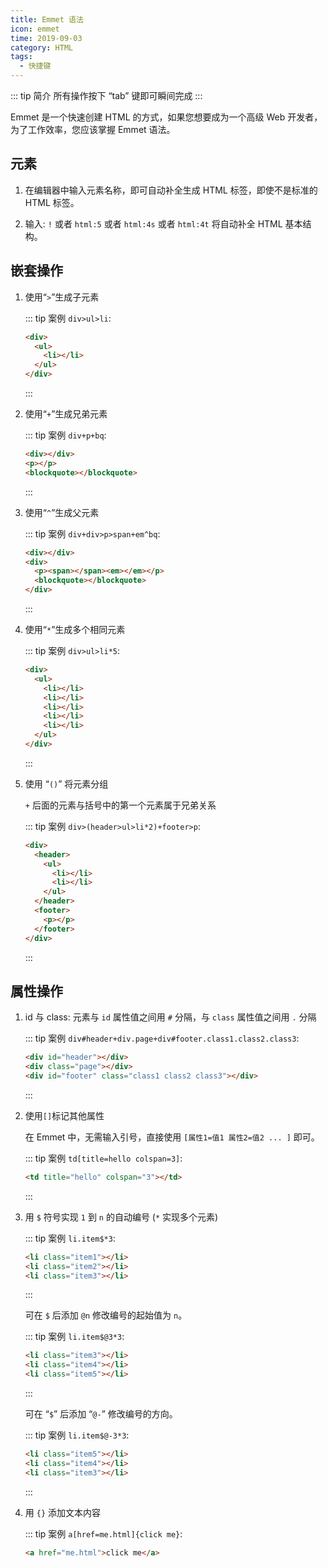 ```yaml
---
title: Emmet 语法
icon: emmet
time: 2019-09-03
category: HTML
tags:
  - 快捷键
---
```


::: tip 简介
所有操作按下 “tab” 键即可瞬间完成
:::

Emmet 是一个快速创建 HTML 的方式，如果您想要成为一个高级 Web 开发者，为了工作效率，您应该掌握 Emmet 语法。

<!-- more -->

## 元素

1. 在编辑器中输入元素名称，即可自动补全生成 HTML 标签，即使不是标准的 HTML 标签。

1. 输入: `!` 或者 `html:5` 或者 `html:4s` 或者 `html:4t` 将自动补全 HTML 基本结构。

## 嵌套操作

1. 使用“`>`”生成子元素

   ::: tip 案例
   `div>ul>li`:

   ```html
   <div>
     <ul>
       <li></li>
     </ul>
   </div>
   ```

   :::

2. 使用“`+`”生成兄弟元素

   ::: tip 案例
   `div+p+bq`:

   ```html
   <div></div>
   <p></p>
   <blockquote></blockquote>
   ```

   :::

3. 使用“`^`”生成父元素

   ::: tip 案例
   `div+div>p>span+em^bq`:

   ```html
   <div></div>
   <div>
     <p><span></span><em></em></p>
     <blockquote></blockquote>
   </div>
   ```

   :::

4. 使用“`*`”生成多个相同元素

   ::: tip 案例
   `div>ul>li*5`:

   ```html
   <div>
     <ul>
       <li></li>
       <li></li>
       <li></li>
       <li></li>
       <li></li>
     </ul>
   </div>
   ```

   :::

5. 使用 “`()`” 将元素分组

   `+` 后面的元素与括号中的第一个元素属于兄弟关系

   ::: tip 案例
   `div>(header>ul>li*2)+footer>p`:

   ```html
   <div>
     <header>
       <ul>
         <li></li>
         <li></li>
       </ul>
     </header>
     <footer>
       <p></p>
     </footer>
   </div>
   ```

   :::

## 属性操作

1. id 与 class: 元素与 `id` 属性值之间用 `#` 分隔，与 `class` 属性值之间用 `.` 分隔

   ::: tip 案例
   `div#header+div.page+div#footer.class1.class2.class3`:

   ```html
   <div id="header"></div>
   <div class="page"></div>
   <div id="footer" class="class1 class2 class3"></div>
   ```

   :::

2. 使用`[]`标记其他属性

   在 Emmet 中，无需输入引号，直接使用 `[属性1=值1 属性2=值2 ... ]` 即可。

   ::: tip 案例
   `td[title=hello colspan=3]`:

   ```html
   <td title="hello" colspan="3"></td>
   ```

   :::

3. 用 `$` 符号实现 `1` 到 `n` 的自动编号 (`*` 实现多个元素)

   ::: tip 案例
   `li.item$*3`:

   ```html
   <li class="item1"></li>
   <li class="item2"></li>
   <li class="item3"></li>
   ```

   :::

   可在 `$` 后添加 `@n` 修改编号的起始值为 `n`。

   ::: tip 案例
   `li.item$@3*3`:

   ```html
   <li class="item3"></li>
   <li class="item4"></li>
   <li class="item5"></li>
   ```

   :::

   可在 “`$`” 后添加 “`@-`” 修改编号的方向。

   ::: tip 案例
   `li.item$@-3*3`:

   ```html
   <li class="item5"></li>
   <li class="item4"></li>
   <li class="item3"></li>
   ```

   :::

4. 用 `{}` 添加文本内容

   ::: tip 案例
   `a[href=me.html]{click me}`:

   ```html
   <a href="me.html">click me</a>
   ```
